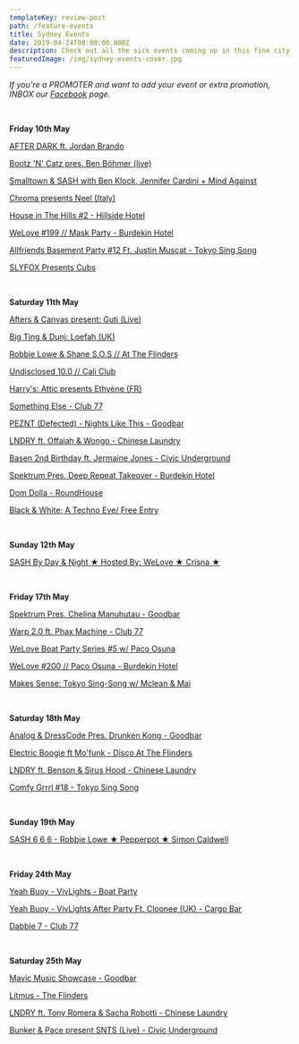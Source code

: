 ```yaml
---
templateKey: review-post
path: /feature-events
title: Sydney Events
date: 2019-04-24T08:00:00.000Z
description: Check out all the sick events coming up in this fine city!
featuredImage: /img/sydney-events-cover.jpg
---
```

_If you're a PROMOTER and want to add your event or extra promotion, INBOX our [Facebook](https://www.facebook.com/ravereviewz) page._

<br>

**Friday 10th May**

[AFTER DARK ft. Jordan Brando](https://www.facebook.com/events/1965609826883859/)

[Bootz 'N' Catz pres. Ben Böhmer (live)](https://www.facebook.com/events/299887644038111/)

[Smalltown & SASH with Ben Klock, Jennifer Cardini + Mind Against](https://www.facebook.com/events/773886359661274/)

[Chroma presents Neel (Italy)](https://www.facebook.com/events/540150223179352/)

[House in The Hills #2 - Hillside Hotel](https://www.facebook.com/events/390954921456159/)

[WeLove #199 // Mask Party - Burdekin Hotel](https://www.facebook.com/events/2035989646523109/)

[Allfriends Basement Party #12 Ft. Justin Muscat - Tokyo Sing Song](https://www.facebook.com/events/2290035897875148/)

[SLYFOX Presents Cubs ](https://www.facebook.com/events/355969055034162/)

<br>

**Saturday 11th May**

[Afters & Canvas present: Guti (Live)](https://www.facebook.com/events/2117391475045086/)

[Big Ting & Dunj: Loefah (UK) ](https://www.facebook.com/events/2018701375102306/)

[Robbie Lowe & Shane S.O.S // At The Flinders](https://www.facebook.com/events/573971943111837/)

[Undisclosed 10.0 // Cali Club](https://www.facebook.com/events/2144745818974450/)

[Harry's: Attic presents Ethyène (FR)](https://www.facebook.com/events/1621272371337352/)

[Something Else - Club 77](https://www.facebook.com/events/528395484356055/)

[PEZNT (Defected) - Nights Like This - Goodbar](https://www.facebook.com/events/569870856749919/)

[LNDRY ft. Offaiah & Wongo - Chinese Laundry](https://www.facebook.com/events/420683541811649/)

[Basen 2nd Birthday ft. Jermaine Jones - Civic Underground](https://www.facebook.com/events/319027162143944/)

[Spektrum Pres. Deep Repeat Takeover - Burdekin Hotel](https://www.facebook.com/events/1054111981451435/)

[Dom Dolla - RoundHouse](https://www.facebook.com/events/2027496797370240/)

[Black & White; A Techno Eve/ Free Entry](https://www.facebook.com/events/709403246141998/)

<br>

**Sunday 12th May**

[SASH By Day & Night ★ Hosted By: WeLove ★ Crisna ★](https://www.facebook.com/events/281945456082878/)

<br>

**Friday 17th May**

[Spektrum Pres. Chelina Manuhutau - Goodbar](https://www.facebook.com/events/450324509047128/)

[Warp 2.0 ft. Phax Machine - Club 77](https://www.facebook.com/events/2218667284907102/)

[WeLove Boat Party Series #5 w/ Paco Osuna](https://www.facebook.com/events/2271630493104645/)

[WeLove #200 // Paco Osuna - Burdekin Hotel](https://www.facebook.com/events/2306738132918794/)

[Makes Sense: Tokyo Sing-Song w/ Mclean & Mai](https://www.facebook.com/events/737022060028631/)

<br>

**Saturday 18th May**

[Analog & DressCode Pres. Drunken Kong - Goodbar](https://www.facebook.com/events/1220825558087325/)

[Electric Boogie ft Mo'funk - Disco At The Flinders](https://www.facebook.com/events/686705795079247/)

[LNDRY ft. Benson & Sirus Hood - Chinese Laundry](https://www.facebook.com/events/1015171622026134/)

[Comfy Grrrl #18 - Tokyo Sing Song](https://www.facebook.com/events/1263906123761197/)

<br>

**Sunday 19th May**

[SASH 6 6 6 - Robbie Lowe ★ Pepperpot ★ Simon Caldwell](https://www.facebook.com/events/2233812373601361/)

<br>

**Friday 24th May**

[Yeah Buoy - VivLights - Boat Party](https://www.facebook.com/events/346228319359612/)

[Yeah Buoy - VivLights After Party Ft. Cloonee (UK) - Cargo Bar](https://www.facebook.com/events/2318093691799043/)

[Dabble 7 - Club 77](https://www.facebook.com/events/2226214354135159/)

<br>

**Saturday 25th May**

[Mavic Music Showcase - Goodbar](https://www.facebook.com/events/1649957171814335/)

[Litmus - The Flinders](https://www.facebook.com/events/317175788955735/)

[LNDRY ft. Tony Romera & Sacha Robotti - Chinese Laundry](https://www.facebook.com/events/356521954972717/)

[Bunker & Pace present SNTS (Live) - Civic Underground](https://www.facebook.com/events/561188431055974/)
